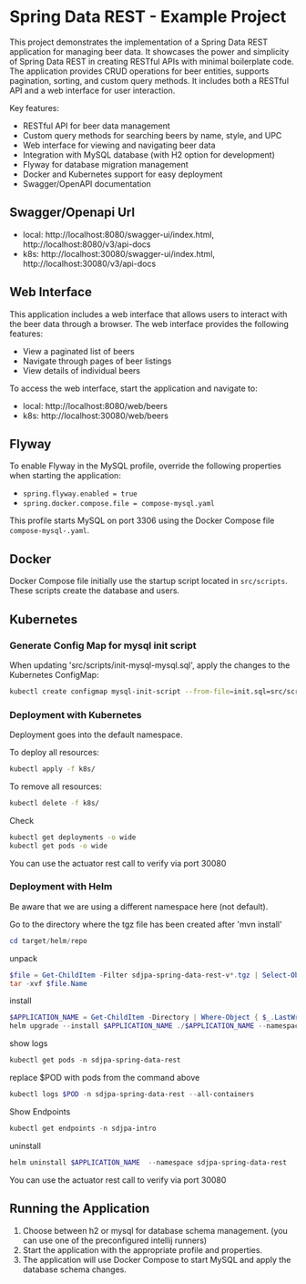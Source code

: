 # Spring Data REST - Example Project

This project demonstrates the implementation of a Spring Data REST application for managing beer data. It showcases the power and simplicity of Spring Data REST in creating RESTful APIs with minimal boilerplate code. The application provides CRUD operations for beer entities, supports pagination, sorting, and custom query methods. It includes both a RESTful API and a web interface for user interaction.

Key features:
- RESTful API for beer data management
- Custom query methods for searching beers by name, style, and UPC
- Web interface for viewing and navigating beer data
- Integration with MySQL database (with H2 option for development)
- Flyway for database migration management
- Docker and Kubernetes support for easy deployment
- Swagger/OpenAPI documentation

## Swagger/Openapi Url

- local: http://localhost:8080/swagger-ui/index.html, http://localhost:8080/v3/api-docs
- k8s: http://localhost:30080/swagger-ui/index.html, http://localhost:30080/v3/api-docs

## Web Interface

This application includes a web interface that allows users to interact with the beer data through a browser. The web interface provides the following features:

- View a paginated list of beers
- Navigate through pages of beer listings
- View details of individual beers

To access the web interface, start the application and navigate to:

- local: http://localhost:8080/web/beers
- k8s: http://localhost:30080/web/beers


## Flyway

To enable Flyway in the MySQL profile, override the following properties when starting the application:
- `spring.flyway.enabled = true`
- `spring.docker.compose.file = compose-mysql.yaml`

This profile starts MySQL on port 3306 using the Docker Compose file `compose-mysql-.yaml`.

## Docker

Docker Compose file initially use the startup script located in `src/scripts`. These scripts create the database and users.

## Kubernetes

### Generate Config Map for mysql init script

When updating 'src/scripts/init-mysql-mysql.sql', apply the changes to the Kubernetes ConfigMap:
```bash
kubectl create configmap mysql-init-script --from-file=init.sql=src/scripts/init-mysql.sql --dry-run=client -o yaml | Out-File -Encoding utf8 k8s/mysql-init-script-configmap.yaml
```

### Deployment with Kubernetes

Deployment goes into the default namespace.

To deploy all resources:
```bash
kubectl apply -f k8s/
```

To remove all resources:
```bash
kubectl delete -f k8s/
```

Check
```bash
kubectl get deployments -o wide
kubectl get pods -o wide
```

You can use the actuator rest call to verify via port 30080

### Deployment with Helm

Be aware that we are using a different namespace here (not default).

Go to the directory where the tgz file has been created after 'mvn install'
```powershell
cd target/helm/repo
```

unpack
```powershell
$file = Get-ChildItem -Filter sdjpa-spring-data-rest-v*.tgz | Select-Object -First 1
tar -xvf $file.Name
```

install
```powershell
$APPLICATION_NAME = Get-ChildItem -Directory | Where-Object { $_.LastWriteTime -ge $file.LastWriteTime } | Select-Object -ExpandProperty Name
helm upgrade --install $APPLICATION_NAME ./$APPLICATION_NAME --namespace sdjpa-spring-data-rest --create-namespace --wait --timeout 5m --debug
```

show logs
```powershell
kubectl get pods -n sdjpa-spring-data-rest
```

replace $POD with pods from the command above
```powershell
kubectl logs $POD -n sdjpa-spring-data-rest --all-containers
```

Show Endpoints
```powershell
kubectl get endpoints -n sdjpa-intro
```

uninstall
```powershell
helm uninstall $APPLICATION_NAME  --namespace sdjpa-spring-data-rest
```

You can use the actuator rest call to verify via port 30080

## Running the Application
1. Choose between h2 or mysql for database schema management. (you can use one of the preconfigured intellij runners)
2. Start the application with the appropriate profile and properties.
3. The application will use Docker Compose to start MySQL and apply the database schema changes.